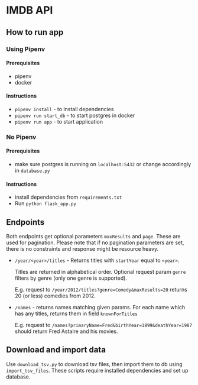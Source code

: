 # IMDB API

## How to run app

### Using Pipenv

#### Prerequisites

- pipenv
- docker

#### Instructions

- `pipenv install` - to install dependencies
- `pipenv run start_db` - to start postgres in docker
- `pipenv run app` - to start application

### No Pipenv

#### Prerequisites

- make sure postgres is running on `localhost:5432` or change accordingly in `database.py`

#### Instructions

- install dependencies from `requirements.txt`
- Run `python flask_app.py`

## Endpoints

Both endpoints get optional parameters `maxResults` and `page`. These are used for pagination.
Please note that if no pagination parameters are set, there is no constraints and response might be resource heavy.

- `/year/<year>/titles` - Returns titles with `startYear` equal to `<year>`.

  Titles are returned in alphabetical order.
  Optional request param `genre` filters by genre (only one genre is supported).

  E.g. request to `/year/2012/titles?genre=Comedy&maxResults=20` returns 20 (or less) comedies from 2012.

- `/names` - returns names matching given params. For each name which has any titles, returns them in field `knownForTitles`

  E.g. request to `/names?primaryName=Fred&birthYear=1899&deathYear=1987` should return Fred Astaire and his movies.

## Download and import data

Use `download_tsv.py` to download tsv files, then import them to db using `import_tsv_files`. These scripts require installed dependencies and set up database.
